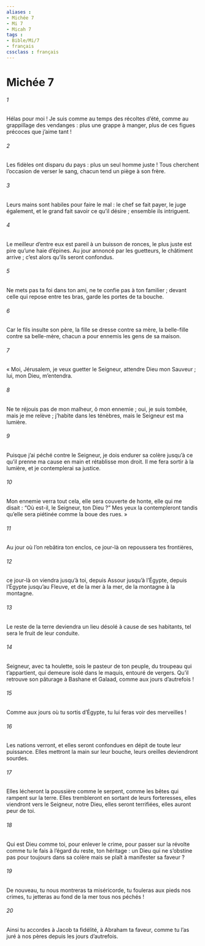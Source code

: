 ```yaml
---
aliases : 
- Michée 7
- Mi 7
- Micah 7
tags : 
- Bible/Mi/7
- français
cssclass : français
---
```


# Michée 7

###### 1
Hélas pour moi !
Je suis comme au temps des récoltes d’été,
comme au grappillage des vendanges :
plus une grappe à manger,
plus de ces figues précoces que j’aime tant !
###### 2
Les fidèles ont disparu du pays :
plus un seul homme juste !
Tous cherchent l’occasion de verser le sang,
chacun tend un piège à son frère.
###### 3
Leurs mains sont habiles pour faire le mal :
le chef se fait payer, le juge également,
et le grand fait savoir ce qu’il désire ;
ensemble ils intriguent.
###### 4
Le meilleur d’entre eux est pareil à un buisson de ronces,
le plus juste est pire qu’une haie d’épines.
Au jour annoncé par les guetteurs, le châtiment arrive ;
c’est alors qu’ils seront confondus.
###### 5
Ne mets pas ta foi dans ton ami,
ne te confie pas à ton familier ;
devant celle qui repose entre tes bras,
garde les portes de ta bouche.
###### 6
Car le fils insulte son père,
la fille se dresse contre sa mère,
la belle-fille contre sa belle-mère,
chacun a pour ennemis les gens de sa maison.
###### 7
« Moi, Jérusalem, je veux guetter le Seigneur,
attendre Dieu mon Sauveur ;
lui, mon Dieu, m’entendra.
###### 8
Ne te réjouis pas de mon malheur, ô mon ennemie ;
oui, je suis tombée, mais je me relève ;
j’habite dans les ténèbres,
mais le Seigneur est ma lumière.
###### 9
Puisque j’ai péché contre le Seigneur,
je dois endurer sa colère
jusqu’à ce qu’il prenne ma cause en main
et rétablisse mon droit.
Il me fera sortir à la lumière,
et je contemplerai sa justice.
###### 10
Mon ennemie verra tout cela,
elle sera couverte de honte,
elle qui me disait :
“Où est-il, le Seigneur, ton Dieu ?”
Mes yeux la contempleront
tandis qu’elle sera piétinée
comme la boue des rues. »
###### 11
Au jour où l’on rebâtira ton enclos,
ce jour-là on repoussera tes frontières,
###### 12
ce jour-là on viendra jusqu’à toi,
depuis Assour jusqu’à l’Égypte,
depuis l’Égypte jusqu’au Fleuve,
et de la mer à la mer, de la montagne à la montagne.
###### 13
Le reste de la terre deviendra un lieu désolé
à cause de ses habitants,
tel sera le fruit de leur conduite.
###### 14
Seigneur, avec ta houlette,
sois le pasteur de ton peuple,
du troupeau qui t’appartient,
qui demeure isolé dans le maquis,
entouré de vergers.
Qu’il retrouve son pâturage à Bashane et Galaad,
comme aux jours d’autrefois !
###### 15
Comme aux jours où tu sortis d’Égypte,
tu lui feras voir des merveilles !
###### 16
Les nations verront, et elles seront confondues
en dépit de toute leur puissance.
Elles mettront la main sur leur bouche,
leurs oreilles deviendront sourdes.
###### 17
Elles lécheront la poussière comme le serpent,
comme les bêtes qui rampent sur la terre.
Elles trembleront en sortant de leurs forteresses,
elles viendront vers le Seigneur, notre Dieu,
elles seront terrifiées, elles auront peur de toi.
###### 18
Qui est Dieu comme toi, pour enlever le crime,
pour passer sur la révolte
comme tu le fais à l’égard du reste, ton héritage :
un Dieu qui ne s’obstine pas pour toujours dans sa colère
mais se plaît à manifester sa faveur ?
###### 19
De nouveau, tu nous montreras ta miséricorde,
tu fouleras aux pieds nos crimes,
tu jetteras au fond de la mer tous nos péchés !
###### 20
Ainsi tu accordes à Jacob ta fidélité,
à Abraham ta faveur,
comme tu l’as juré à nos pères
depuis les jours d’autrefois.
